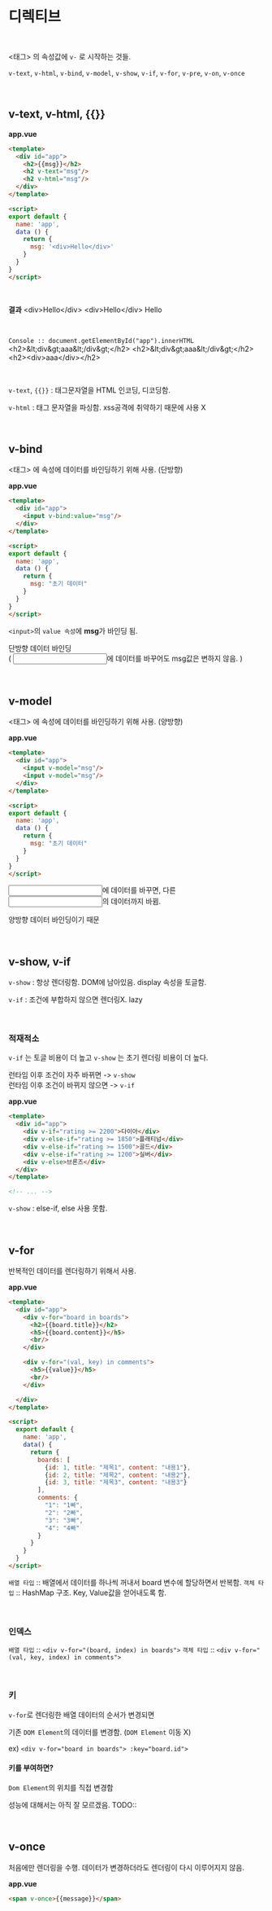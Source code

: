 
# 디렉티브

&nbsp;

<태그> 의 속성값에 `v-` 로 시작하는 것들.

`v-text`, `v-html`, `v-bind`, `v-model`, `v-show`, `v-if`, `v-for`, `v-pre`, `v-on`, `v-once`
 
&nbsp;

## v-text, v-html, {{}}

**app.vue**
```html
<template>
  <div id="app">
    <h2>{{msg}}</h2>
    <h2 v-text="msg"/>
    <h2 v-html="msg"/>
  </div>
</template>

<script>
export default {
  name: 'app',
  data () {
    return {
      msg: '<div>Hello</div>'
    }
  }
}
</script>
```

&nbsp;

**결과**
\<div>Hello\</div>
\<div>Hello\</div>
Hello

&nbsp;

`Console :: document.getElementById("app").innerHTML`
\<h2>\&lt;div\&gt;aaa\&lt;/div\&gt;\</h2> 
\<h2>\&lt;div\&gt;aaa\&lt;/div\&gt;\</h2> 
\<h2>\<div>aaa\</div>\</h2>

&nbsp;

`v-text`, `{{}}` : 태그문자열을 HTML 인코딩, 디코딩함.

`v-html` : 태그 문자열을 파싱함. xss공격에 취약하기 때문에 사용 X

&nbsp;
&nbsp;

## v-bind

<태그> 에 속성에 데이터를 바인딩하기 위해 사용. (단방향)

**app.vue**
```html
<template>
  <div id="app">
    <input v-bind:value="msg"/>
  </div>
</template>

<script>
export default {
  name: 'app',
  data () {
    return {
      msg: "초기 데이터"
    }
  }
}
</script>
```

`<input>`의 `value 속성`에 **msg**가 바인딩 됨.

단방향 데이터 바인딩  
( <input>에 데이터를 바꾸어도 msg값은 변하지 않음. )

&nbsp;
&nbsp;

## v-model

<태그> 에 속성에 데이터를 바인딩하기 위해 사용. (양방향)

**app.vue**
```html
<template>
  <div id="app">
    <input v-model="msg"/>
    <input v-model="msg"/>
  </div>
</template>

<script>
export default {
  name: 'app',
  data () {
    return {
      msg: "초기 데이터"
    }
  }
}
</script>
```

<input>에 데이터를 바꾸면, 다른 <input>의 데이터까지 바뀜.

양방향 데이터 바인딩이기 때문

&nbsp;
&nbsp;

## v-show, v-if

`v-show` : 항상 렌더링함. DOM에 남아있음. display 속성을 토글함.

`v-if` : 조건에 부합하지 않으면 렌더링X. lazy

&nbsp;

### 적재적소

`v-if` 는 토글 비용이 더 높고 
`v-show` 는 초기 렌더링 비용이 더 높다.

런타임 이후 조건이 자주 바뀌면 -> `v-show`  
런타임 이후 조건이 바뀌지 않으면 -> `v-if`


**app.vue**
```html
<template>
  <div id="app">
    <div v-if="rating >= 2200">다이아</div>
    <div v-else-if="rating >= 1850">플래티넘</div>
    <div v-else-if="rating >= 1500">골드</div>
    <div v-else-if="rating >= 1200">실버</div>
    <div v-else>브론즈</div>
  </div>
</template>

<!-- ... -->
```

`v-show` : else-if, else 사용 못함.

&nbsp;
&nbsp;

## v-for

반복적인 데이터를 렌더링하기 위해서 사용.

**app.vue**
```HTML
<template>
  <div id="app">
    <div v-for="board in boards">
      <h2>{{board.title}}</h2>
      <h5>{{board.content}}</h5>
      <br/>
    </div>

    <div v-for="(val, key) in comments">
      <h5>{{value}}</h5>
      <br/>
    </div>

  </div>
</template>

<script>
  export default {
    name: 'app',
    data() {
      return {
        boards: [
          {id: 1, title: "제목1", content: "내용1"},
          {id: 2, title: "제목2", content: "내용2"},
          {id: 3, title: "제목3", content: "내용3"}
        ],
        comments: {
          "1": "1빠",
          "2": "2빠",
          "3": "3빠",
          "4": "4빠"
        }        
      }
    }
  }
</script>
```

`배열 타입` :: 배열에서 데이터를 하나씩 꺼내서 board 변수에 할당하면서 반복함.
`객체 타입` :: HashMap 구조. Key, Value값을 얻어내도록 함.

&nbsp;

### 인덱스

`배열 타입` :: `<div v-for="(board, index) in boards">` 
`객체 타입` :: `<div v-for="(val, key, index) in comments">`

&nbsp;

### 키

`v-for`로 렌더링한 배열 데이터의 순서가 변경되면 

기존 `DOM Element`의 데이터를 변경함. (`DOM Element` 이동 X)

ex) `<div v-for="board in boards"> :key="board.id">`

#### 키를 부여하면?

`Dom Element`의 위치를 직접 변경함

성능에 대해서는 아직 잘 모르겠음. TODO::

&nbsp;
&nbsp;

## v-once

처음에만 렌더링을 수행. 데이터가 변경하더라도 렌더링이 다시 이루어지지 않음.

**app.vue**
```html
<span v-once>{{message}}</span> 
```
